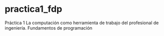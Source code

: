 # practica1_fdp
Práctica 1  La computación como herramienta de trabajo del profesional de ingeniería. Fundamentos de programación 
